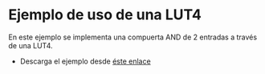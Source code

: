 # Ejemplo de uso de una LUT4

En este ejemplo se implementa una compuerta AND de 2 entradas a través de una LUT4.

* Descarga el ejemplo desde [éste enlace](./and2_lut4.zip)

